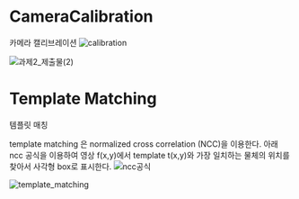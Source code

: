 # CameraCalibration
카메라 캘리브레이션
![calibration](https://user-images.githubusercontent.com/71128321/231546981-051bed29-eca0-4ef5-bea3-a0dffa13f5b0.png)


![과제2_제출물(2)](https://user-images.githubusercontent.com/71128321/231549089-957bef5a-5dd5-478a-ad39-baeec78a957e.png)

# Template Matching
템플릿 매칭

template matching 은 normalized cross correlation (NCC)을 이용한다.
아래 ncc 공식을 이용하여 영상 f(x,y)에서 template t(x,y)와 가장 일치하는 물체의 위치를 찾아서 사각형 box로 표시한다.
![ncc공식](https://user-images.githubusercontent.com/71128321/235978779-ad38190c-78d2-4d53-a364-1bddf05495a4.jpg)

![template_matching](https://user-images.githubusercontent.com/71128321/235978428-24a4bb40-7753-4fb7-a460-6f941d745d38.jpg)
